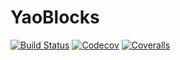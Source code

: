 # YaoBlocks

[![Build Status](https://travis-ci.com/Roger-luo/YaoBlocks.jl.svg?branch=master)](https://travis-ci.com/Roger-luo/YaoBlocks.jl)
[![Codecov](https://codecov.io/gh/Roger-luo/YaoBlocks.jl/branch/master/graph/badge.svg)](https://codecov.io/gh/Roger-luo/YaoBlocks.jl)
[![Coveralls](https://coveralls.io/repos/github/Roger-luo/YaoBlocks.jl/badge.svg?branch=master)](https://coveralls.io/github/Roger-luo/YaoBlocks.jl?branch=master)
